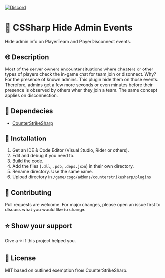 [![Discord](https://img.shields.io/discord/1323042994437357599?style=for-the-badge)](https://discord.com/invite/zsmUzthPXx)

# 📌 CSSharp Hide Admin Events
Hide admin info on PlayerTeam and PlayerDisconnect events.

## 🌐 Description
Most of the server owners encounter situations where cheaters or other types of players check the in-game chat for team join or disonnect. Why? For the presence of known admins. This plugin hide them on those events. Therefore, admins get a few more seconds or even minutes before their presence is observed by others when they join a team. The same concept applies on disconnection.

## 📗 Dependecies
- [CounterStrikeSharp](https://github.com/roflmuffin/CounterStrikeSharp)

## 📄 Installation
1. Get an IDE & Code Editor (Visual Studio, Rider or others).
2. Edit and debug if you need to.
3. Build the code.
4. Add the files (`.dll`, `.pdb`, `.deps.json`) in their own directory.
5. Rename directory. Use the same name.
6. Upload directory in `/game/csgo/addons/counterstrikesharp/plugins`

## 🤝 Contributing
Pull requests are welcome. For major changes, please open an issue first to discuss what you would like to change.

## ⭐ Show your support
Give a ⭐ if this project helped you.

## 📝 License
MIT based on outlined exemption from CounterStrikeSharp.
